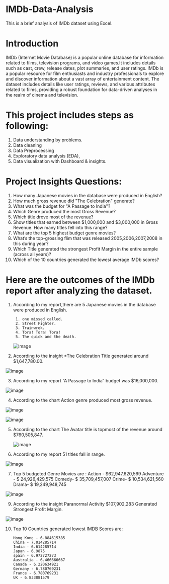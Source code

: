 # IMDb-Data-Analysis
This is a brief analysis of IMDb dataset using Excel.
# Introduction
IMDb (Internet Movie Database) is a popular online database for information related to films, television programs, and video games.It includes details such as cast, crew, release dates, plot summaries, and user ratings. IMDb is a popular resource for film enthusiasts and industry professionals to explore and discover information about a vast array of entertainment content. The dataset includes details like user ratings, reviews, and various attributes related to films, providing a robust foundation for data-driven analyses in the realm of cinema and television.
# This project includes steps as following:
1. Data understanding by problems.
2. Data cleaning
3. Data Preprocessing
4. Exploratory data analysis (EDA),
5. Data visualization with Dashboard & insights.
# Project Insights Questions:
1. How many Japanese movies in the database were produced in English?
2. How much gross revenue did "The Celebration" generate?
3. What was the budget for "A Passage to India"?
4. Which Genre produced the most Gross Revenue?
5. Which title drove most of the revenue?
6. Show titles that earned between $1,000,000 and $3,000,000 in Gross Revenue. How many titles 
   fell into this range?
7. What are the top 5 highest budget genre movies?			
8. What’s the top-grossing flim that was released 2005,2006,2007,2008 in this during year.?
9. Which Title generated the strongest Profit Margin in the entire sample (across all years)?
10. Which of the 10 countries generated the lowest average IMDb scores?
# Here are the outcomes of the IMDb report after analyzing the dataset.

1. According to my report,there are 5 Japanese movies in the database were produced in English.
   
        1. one missed called.
        2. Street Fighter.
        3. Trainwrek.
        4. Tora! Tora! Tora!	
        5. The quick and the death.
   ![image](https://github.com/PRITYDAS/IMDb-Data-Analysis/assets/157217721/149dca77-7a5d-48c9-b5b9-aced5092ba3a)

2. According to the insight *The Celebration Title generated around $1,647,780.00.
   
![image](https://github.com/PRITYDAS/IMDb-Data-Analysis/assets/157217721/59e56ce3-530a-4b04-8c3e-d609ad12e93a)

3.  According to my report “A Passage to India” budget was $16,000,000.

   ![image](https://github.com/PRITYDAS/IMDb-Data-Analysis/assets/157217721/b571a898-7fe7-488b-b4f9-c95351dd523f)

4. According to the chart  Action genre produced most gross revenue.

   	
![image](https://github.com/PRITYDAS/IMDb-Data-Analysis/assets/157217721/129b85b3-06ec-4ffc-8c90-dcaec9ffb2ef)

![image](https://github.com/PRITYDAS/IMDb-Data-Analysis/assets/157217721/908104f0-9ff3-4a10-9eb0-157b2471ee94)

5. According to the chart The Avatar title is topmost of the revenue around $760,505,847.

   ![image](https://github.com/PRITYDAS/IMDb-Data-Analysis/assets/157217721/860afa7c-1195-4d6b-8f96-53633bf272ec)

6. According to my report 51 titles fall in range.

![image](https://github.com/PRITYDAS/IMDb-Data-Analysis/assets/157217721/41a2547e-b750-46d9-bfe9-79a241de49b5)

7. Top 5 budgeted Genre Movies are :
       Action - $62,947,620,569
       Adventure - $ 24,926,429,575 
       Comedy- $ 35,709,457,007
       Crime- $ 10,534,621,560
       Drama- $ 19,249,948,745

  ![image](https://github.com/PRITYDAS/IMDb-Data-Analysis/assets/157217721/4f405545-e899-4d96-b19b-4fb5ff008c3d)

9. According to the insight Paranormal Activity $107,902,283 Generated Strongest Profit Margin.
    
![image](https://github.com/PRITYDAS/IMDb-Data-Analysis/assets/157217721/d4470d60-e247-4a60-b2d2-3ea50625e832)

10. Top 10 Countries generated lowest IMDB Scores are:
        
        Hong Kong - 6.884615385
        China - 7.014285714
        India - 6.614285714
        Japan - 6.9875
        spain - 6.972727273
        Australia - 6.466666667
        Canada - 6.220634921
        Germany - 6.780769231
        France - 6.780769231
        UK - 6.833881579

    
